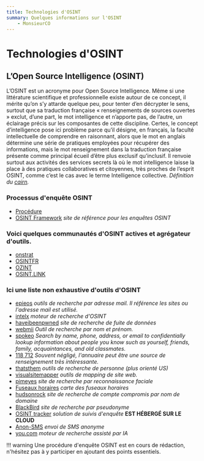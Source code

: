 ```yaml
---
title: Technologies d'OSINT
summary: Quelques informations sur l'OSINT
    - MonsieurCO
---
```


# Technologies d'OSINT

## L’Open Source Intelligence (OSINT)

L’OSINT est un acronyme pour Open Source Intelligence. Même si une littérature scientifique et professionnelle existe autour de ce concept, il mérite qu’on s’y attarde quelque peu, pour tenter d’en décrypter le sens, surtout que sa traduction française « renseignements de sources ouvertes » exclut, d’une part, le mot intelligence et n’apporte pas, de l’autre, un éclairage précis sur les composantes de cette discipline. Certes, le concept d’intelligence pose ici problème parce qu’il désigne, en français, la faculté intellectuelle de comprendre en raisonnant, alors que le mot en anglais détermine une série de pratiques employées pour récupérer des informations, mais le mot renseignement dans la traduction française présente comme principal écueil d’être plus exclusif qu’inclusif. Il renvoie surtout aux activités des services secrets là où le mot intelligence laisse la place à des pratiques collaboratives et citoyennes, très proches de l’esprit OSINT, comme c’est le cas avec le terme Intelligence collective.
*Définition du [cairn](https://www.cairn.info/revue-i2d-information-donnees-et-documents-2021-1-page-14.htm).*

### Processus d'enquête OSINT
- [Procédure](procedure.md)
- [OSINT Framework](https://osintframework.com/) *site de référence pour les enquêtes OSINT*



### Voici quelques communautés d'OSINT actives et agrégateur d'outils. 

- [onstrat](https://onstrat.com/osint/)
- [OSINTFR](https://osintfr.com/en/home/)
- [OZINT](https://ozint.eu/)
- [OSINT.LINK](https://osint.link/)
  

### Ici une liste non exhaustive d'outils d'OSINT 


- [epieos](https://epieos.com/) *outils de recherche par adresse mail. Il référence les sites ou l'adresse mail est utilisé.*
- [intelx](https://intelx.io/) *moteur de recherche d'OSINT*
- [haveibeenpwned](https://haveibeenpwned.com/) *site de recherche de fuite de données*
- [webmii](https://webmii.com/) *Outil de recherche par nom et prénom.*
- [spokeo](https://www.spokeo.com/) *Search by name, phone, address, or email to confidentially lookup information about people you know such as yourself, friends, family, acquaintances, and old classmates.*
- [118 712](https://www.118712.fr/) *Souvent négligé, l'annuaire peut être une source de renseignement très intéressante.*
- [thatsthem](https://thatsthem.com/) *outils de recherche de personne (plus orienté US)*
- [visualsitemapper](https://visualsitemapper.com/) *outils de mapping de site web.*
- [pimeyes](https://pimeyes.com/en) *site de recherche par reconnaissance faciale*
- [Fuseaux horaires](https://24timezones.com/carte-fuseaux-horaires) *carte des fuseaux horaires*
- [hudsonrock](https://cavalier.hudsonrock.com/passwords) *site de recherche de compte compromis par nom de domaine*
-  [BlackBird](https://blackbird-osint.herokuapp.com) *site de recherche par pseudonyme*
-  [OSINT tracker](https://app.osintracker.com/) *solution de suivis d'enquête* **EST HÉBERGÉ SUR LE CLOUD**
-  [Anon-SMS](https://github.com/HACK3RY2J/Anon-SMS) *envoi de SMS anonyme*
-  [you.com](https://you.com/) *moteur de recherche assisté par IA*

!!! warning Une procédure d'enquête OSINT est en cours de rédaction, n'hésitez pas à y participer en ajoutant des points essentiels. 
